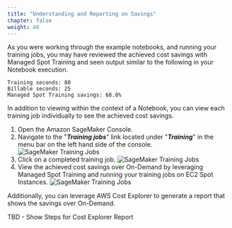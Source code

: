 ```yaml
---
title: "Understanding and Reporting on Savings"
chapter: false
weight: 40
---
```


As you were working through the example notebooks, and running your training jobs, you may have reviewed the achieved cost savings with Managed Spot Training and seen output similar to the following in your Notebook execution.


```
Training seconds: 80
Billable seconds: 25
Managed Spot Training savings: 68.8%
```

In addition to viewing within the context of a Notebook, you can view each training job individually to see the achieved cost savings.

1. Open the Amazon SageMaker Console.
2. Navigate to the "***Training jobs***" link located under "***Training***" in the menu bar on the left hand side of the console. ![SageMaker Training Jobs](/images/using-sagemaker-managed-spot-training/cost-1.png)
3. Click on a completed training job. ![SageMaker Training Jobs](/images/using-sagemaker-managed-spot-training/cost-2.png)
4. View the achieved cost savings over On-Demand by leveraging Managed Spot Training and running your training jobs on EC2 Spot Instances. ![SageMaker Training Jobs](/images/using-sagemaker-managed-spot-training/cost-3.png)

Additionally, you can leverage AWS Cost Explorer to generate a report that shows the savings over On-Demand.

TBD - Show Steps for Cost Explorer Report